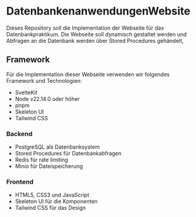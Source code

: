 # DatenbankenanwendungenWebsite

Dieses Repository soll die Implementation der Webseite für das Datenbankpraktikum.
Die Webseite soll dynamisch gestaltet werden und Abfragen an die Datenbank werden über Stored Procedures gehändelt,

## Framework

Für die Implementation dieser Webseite verwenden wir folgendes Framework und Technologien:

- SvelteKit
- Node v22.14.0 oder höher
- pnpm
- Skeleton UI
- Tailwind CSS

### Backend

- PostgreSQL als Datenbanksystem
- Stored Procedures für Datenbankabfragen
- Redis für rate limiting
- Minio für Dateispeicherung

### Frontend

- HTML5, CSS3 und JavaScript
- Skeleton UI für die Komponenten
- Tailwind CSS für das Design
